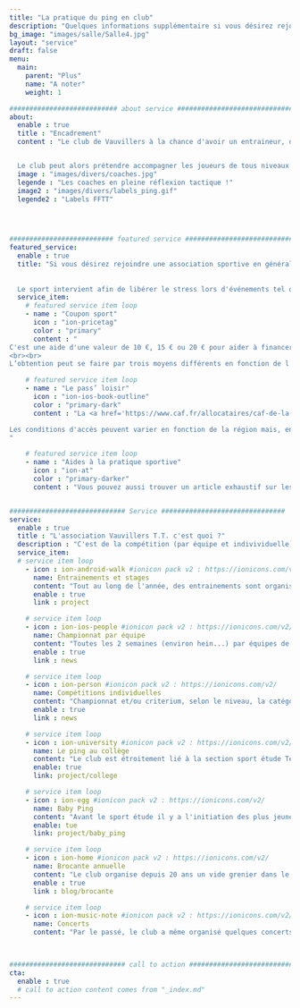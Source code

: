 ```yaml
---
title: "La pratique du ping en club"
description: "Quelques informations supplémentaire si vous désirez rejoindre une association sportive en général et/ou rejoindre le club de Vauvillers en particulier."
bg_image: "images/salle/Salle4.jpg"
layout: "service"
draft: false
menu:
  main:
    parent: "Plus"
    name: "A noter"
    weight: 1

########################### about service #############################
about:
  enable : true
  title : "Encadrement"
  content : "Le club de Vauvillers à la chance d'avoir un entraineur, diplômé d'état, qui dispense ses bons conseils lors des entrainements mais également lors des compétitions (comme les individuelles où une de nos joueuses à récemment atteint le niveau national dans sa catégorie !).


  Le club peut alors prétendre accompagner les joueurs de tous niveaux et se voit attribuer plusieurs labels de confiance de la part de la FFTT."
  image : "images/divers/coaches.jpg"
  legende : "Les coaches en pleine réflexion tactique !"
  image2 : "images/divers/labels_ping.gif"
  legende2 : "Labels FFTT"

  


########################## featured service ############################
featured_service:
  enable : true
  title: "Si vous désirez rejoindre une association sportive en général et/ou rejoindre le club de Vauvillers en particulier, vous pouvez bénéficier d'aides.
  
  
  Le sport intervient afin de libérer le stress lors d'événements tel que les déménagements. Il en va de même pour les parents, qui avec la pratique du sport et surtout un déménagement préparé peuvent soulager leur quotidien.  Pour cela, il est important de s'y prendre à l'avance dans les démarches de [changement d’adresse](https://www.fournisseur-energie.com/edf-demenagement/changement-adresse/) (résiliation, nouvelle souscription, etc.) notamment."
  service_item:
    # featured service item loop
    - name : "Coupon sport"
      icon : "ion-pricetag"
      color : "primary"
      content : "
C'est une aide d'une valeur de 10 €, 15 € ou 20 € pour aider à financer la licence de sport dans un club. 
<br><br>
L’obtention peut se faire par trois moyens différents en fonction de l’emploi parental"

    # featured service item loop
    - name : "Le pass’ loisir"
      icon : "ion-ios-book-outline"
      color : "primary-dark"
      content : "La <a href='https://www.caf.fr/allocataires/caf-de-la-charente-maritime/offre-de-service-0/enfance-et-jeunesse/activites-sportives-et-artistiques' target='_blank'>Caisse d'Allocations Familiales</a> propose une aide d’une cinquantaine d'euros pour aider à financer une activité.

Les conditions d'accès peuvent varier en fonction de la région mais, en général, il s’agit d’un chéquier de 5×10€ destiné à financer la pratique sportive ou culturelle d'un enfant âgé de 9 ans à 16 ans. 
"

    # featured service item loop
    - name : "Aides à la pratique sportive"
      icon : "ion-at"
      color : "primary-darker"
      content : "Vous pouvez aussi trouver un article exhaustif sur les aides à la pratique sportive et davantage d'informations vis-à-vis des critères d’éligibilités via ce lien : https://www.papernest.com/etat-des-lieux/actualites/aides-pratique-sportive/"


############################# Service ###############################
service:
  enable : true
  title : "L'association Vauvillers T.T. c'est quoi ?"
  description : "C'est de la compétition (par équipe et indivividuelle), de l'entrainement, des stages, des activités..."
  service_item:
  # service item loop
    - icon : ion-android-walk #ionicon pack v2 : https://ionicons.com/v2/
      name: Entrainements et stages
      content: "Tout au long de l'année, des entrainements sont organisés pour tous les joueurs. Le club organise même un stage annuel élite (avec des classés numérotés!)"
      enable : true
      link : project

    # service item loop
    - icon : ion-ios-people #ionicon pack v2 : https://ionicons.com/v2/
      name: Championnat par équipe
      content: "Toutes les 2 semaines (environ hein...) par équipes de 4 aux niveaux départemental et régional."
      enable : true
      link : news

    # service item loop
    - icon : ion-person #ionicon pack v2 : https://ionicons.com/v2/
      name: Compétitions individuelles
      content: "Championnat et/ou criterium, selon le niveau, la catégorie d'âge ou le classement. Il y a de multiples possibilités de briller pour les joueurs"
      enable : true
      link : news

    # service item loop
    - icon : ion-university #ionicon pack v2 : https://ionicons.com/v2/
      name: Le ping au collège 
      content: "Le club est étroitement lié à la section sport étude Tennis de Table du collège Charles Péguy"
      enable: true
      link: project/college

    # service item loop
    - icon : ion-egg #ionicon pack v2 : https://ionicons.com/v2/
      name: Baby Ping
      content: "Avant le sport étude il y a l'initiation des plus jeunes. Le club de Vauvillers participe également activement au Baby Ping et aux Tops détection"
      enable: tue
      link: project/baby_ping

    # service item loop
    - icon : ion-home #ionicon pack v2 : https://ionicons.com/v2/
      name: Brocante annuelle
      content: "Le club organise depuis 20 ans un vide grenier dans le village le dernier dimanche d'Août."
      enable : true
      link : blog/brocante

    # service item loop
    - icon : ion-music-note #ionicon pack v2 : https://ionicons.com/v2/
      name: Concerts
      content: "Par le passé, le club a même organisé quelques concerts de groupes locaux... ça remonte ça... :-)"

   

############################# call to action #################################
cta:
  enable : true
  # call to action content comes from "_index.md"
---
```

